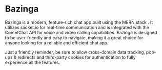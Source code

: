 # Bazinga

Bazinga is a modern, feature-rich chat app built using the MERN stack . It utilizes socket.io for real-time communication and is integrated with the CometChat API for voice and video calling capabilities.
Bazinga is designed to be user-friendly and easy to navigate, making it a great choice for anyone looking for a reliable and efficient chat app.

Just a friendly reminder, be sure to allow cross-domain data tracking, pop-ups & redirects and third-party cookies for authentication to fully experience all the features.
